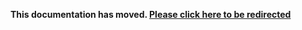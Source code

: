 **This documentation has moved. [Please click here to be redirected](https://sdk.taboola.com/?ref=old_github)**